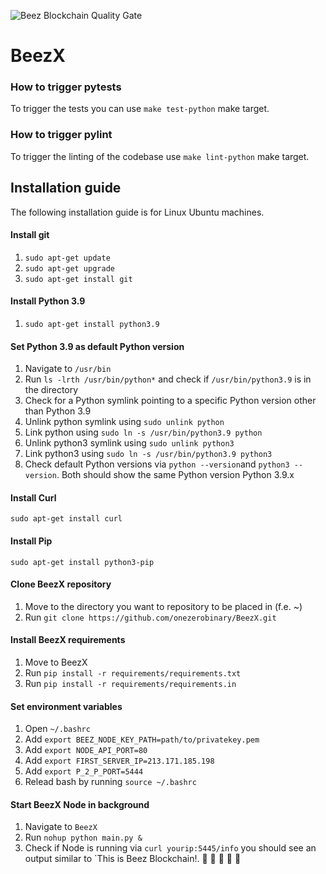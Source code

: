 ![Beez Blockchain Quality Gate](https://github.com/onezerobinary/BeezX/actions/workflows/beez_quality_gate.yml/badge.svg)

# BeezX

### How to trigger pytests
To trigger the tests you can use `make test-python` make target.

### How to trigger pylint
To trigger the linting of the codebase use `make lint-python` make target.


## Installation guide
The following installation guide is for Linux Ubuntu machines.

#### Install git
1. `sudo apt-get update`
2. `sudo apt-get upgrade`
3. `sudo apt-get install git`

#### Install Python 3.9
1. `sudo apt-get install python3.9`

#### Set Python 3.9 as default Python version
1. Navigate to `/usr/bin`
2. Run `ls -lrth /usr/bin/python*` and check if `/usr/bin/python3.9` is in the directory
3. Check for a Python symlink pointing to a specific Python version other than Python 3.9
4. Unlink python symlink using `sudo unlink python`
5. Link python using `sudo ln -s /usr/bin/python3.9 python`
6. Unlink python3 symlink using `sudo unlink python3`
7. Link python3 using `sudo ln -s /usr/bin/python3.9 python3`
8. Check default Python versions via `python --version`and `python3 --version`. Both should show the same Python version Python 3.9.x

#### Install Curl
`sudo apt-get install curl`

#### Install Pip
`sudo apt-get install python3-pip`

#### Clone BeezX repository
1. Move to the directory you want to repository to be placed in (f.e. ~)
2. Run `git clone https://github.com/onezerobinary/BeezX.git`

#### Install BeezX requirements
1. Move to BeezX
2. Run `pip install -r requirements/requirements.txt`
3. Run `pip install -r requirements/requirements.in`

#### Set environment variables
1. Open `~/.bashrc`
2. Add `export BEEZ_NODE_KEY_PATH=path/to/privatekey.pem`
3. Add `export NODE_API_PORT=80`
4. Add `export FIRST_SERVER_IP=213.171.185.198`
5. Add `export P_2_P_PORT=5444`
6. Relead bash by running `source ~/.bashrc`

#### Start BeezX Node in background
1. Navigate to `BeezX`
2. Run `nohup python main.py &`
3. Check if Node is running via `curl yourip:5445/info` you should see an output similar to `This is Beez Blockchain!. 🦾 🐝 🐝 🐝 🦾






